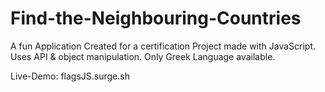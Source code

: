 # Find-the-Neighbouring-Countries
A fun Application Created for a certification Project made with JavaScript.
Uses API & object manipulation.
Only Greek Language available.

Live-Demo:
flagsJS.surge.sh
